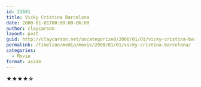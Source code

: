 ```yaml
---
id: 21681
title: Vicky Cristina Barcelona
date: 2000-01-01T00:00:00-06:00
author: claycarson
layout: post
guid: http://claycarson.net/uncategorized/2000/01/01/vicky-cristina-barcelona/
permalink: /timeline/media/movie/2000/01/01/vicky-cristina-barcelona/
categories:
  - Movie
format: aside
---
```

<div class="media-details"></div>

<div class="media-creator"></div>

<div class="media-rating">★★★★☆</div>